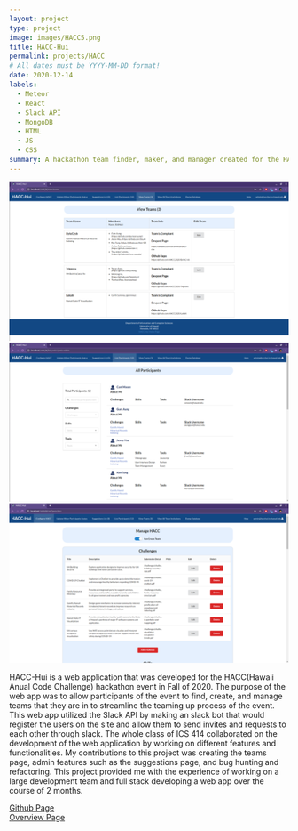 ```yaml
---
layout: project
type: project
image: images/HACC5.png
title: HACC-Hui
permalink: projects/HACC
# All dates must be YYYY-MM-DD format!
date: 2020-12-14
labels:
  - Meteor
  - React
  - Slack API
  - MongoDB
  - HTML
  - JS
  - CSS
summary: A hackathon team finder, maker, and manager created for the HACC hackathon.
---
```


<div class="ui medium bordered images">
  <img class="ui image" src="../images/HACC2.png">
  <img class="ui image" src="../images/HACC3.png">
   <img class="ui image centered" src="../images/HACC4.png">
</div>

HACC-Hui is a web application that was developed for the HACC(Hawaii Anual Code Challenge) hackathon event in Fall of 2020. The purpose of the web app was to allow participants of the event to find, create, and manage teams that they are in to streamline the teaming up process of the event. This web app utilized the Slack API by making an slack bot that would register the users on the site and allow them to send invites and requests to each other through slack. The whole class of ICS 414 collaborated on the development of the web application by working on different features and functionalities. My contributions to this project was creating the teams page, admin features such as the suggestions page, and bug hunting and refactoring. This project provided me with the experience of working on a large development team and full stack developing a web app over the course of 2 months.

[Github Page](https://github.com/HACC-Hui/HACC-Hui)  
[Overview Page](https://hacc-hui.github.io/)
